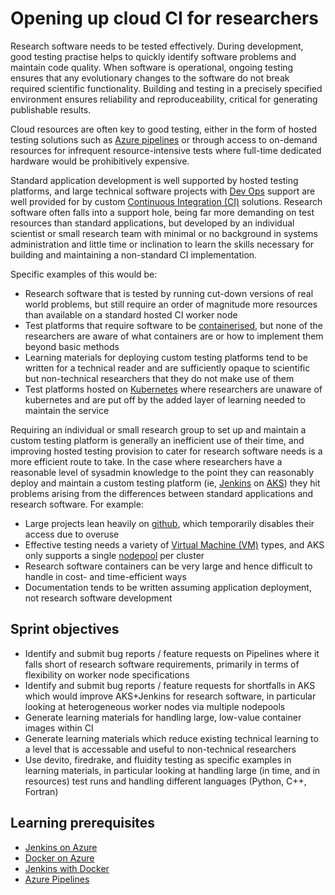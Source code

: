 # Opening up cloud CI for researchers

Research software needs to be tested effectively. During development, good testing practise helps to quickly identify software problems and maintain code quality. When software is operational, ongoing testing ensures that any evolutionary changes to the software do not break required scientific functionality. Building and testing in a precisely specified environment ensures reliability and reproduceability, critical for generating publishable results.

Cloud resources are often key to good testing, either in the form of hosted testing solutions such as [Azure pipelines](https://azure.microsoft.com/en-us/services/devops/pipelines/) or through access to on-demand resources for infrequent resource-intensive tests where full-time dedicated hardware would be prohibitively expensive.

Standard application development is well supported by hosted testing platforms, and large technical software projects with [Dev Ops](https://en.wikipedia.org/wiki/DevOps) support are well provided for by custom [Continuous Integration (CI)](https://docs.microsoft.com/en-us/azure/devops/learn/what-is-continuous-integration) solutions. Research software often falls into a support hole, being far more demanding on test resources than standard applications, but developed by an individual scientist or small research team with minimal or no background in systems administration and little time or inclination to learn the skills necessary for building and maintaining a non-standard CI implementation. 

Specific examples of this would be:

* Research software that is tested by running cut-down versions of real world problems, but still require an order of magnitude more resources than available on a standard hosted CI worker node
* Test platforms that require software to be [containerised](https://www.docker.com/resources/what-container), but none of the researchers are aware of what containers are or how to implement them beyond basic methods
* Learning materials for deploying custom testing platforms tend to be written for a technical reader and are sufficiently opaque to scientific but non-technical researchers that they do not make use of them
* Test platforms hosted on [Kubernetes](https://kubernetes.io/docs/concepts/overview/what-is-kubernetes/) where researchers are unaware of kubernetes and are put off by the added layer of learning needed to maintain the service

Requiring an individual or small research group to set up and maintain a custom testing platform is generally an inefficient use of their time, and improving hosted testing provision to cater for research software needs is a more efficient route to take. In the case where researchers have a reasonable level of sysadmin knowledge to the point they can reasonably deploy and maintain a custom testing platform (ie, [Jenkins](https://wiki.jenkins.io/display/JENKINS/Meet+Jenkins) on [AKS](https://azure.microsoft.com/en-us/services/kubernetes-service/)) they hit problems arising from the differences between standard applications and research software. For example:

* Large projects lean heavily on [github](https://en.wikipedia.org/wiki/GitHub), which temporarily disables their access due to overuse
* Effective testing needs a variety of [Virtual Machine (VM)](https://azure.microsoft.com/en-us/overview/what-is-a-virtual-machine/) types, and AKS only supports a single [nodepool](https://docs.microsoft.com/en-us/azure/aks/concepts-clusters-workloads#nodes-and-node-pools) per cluster
* Research software containers can be very large and hence difficult to handle in cost- and time-efficient ways
* Documentation tends to be written assuming application deployment, not research software development

## Sprint objectives

* Identify and submit bug reports / feature requests on Pipelines where it falls short of research software requirements,
primarily in terms of flexibility on worker node specifications
* Identify and submit bug reports / feature requests for shortfalls in AKS which would improve AKS+Jenkins for research software, in particular looking at heterogeneous worker nodes via multiple nodepools
* Generate learning materials for handling large, low-value container images within CI
* Generate learning materials which reduce existing technical learning to a level that is accessable and useful to non-technical researchers
* Use devito, firedrake, and fluidity testing as specific examples in learning materials, in particular looking at handling large (in time, and in resources) test runs and handling different languages (Python, C++, Fortran)

## Learning prerequisites

* [Jenkins on Azure](https://docs.microsoft.com/en-us/azure/jenkins/)
* [Docker on Azure](https://azure.microsoft.com/en-us/services/kubernetes-service/docker/)
* [Jenkins with Docker](https://jenkins.io/doc/book/pipeline/docker/)
* [Azure Pipelines](https://docs.microsoft.com/en-us/azure/devops/pipelines/index?view=azure-devops)
